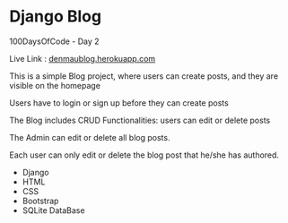 # Django Blog

100DaysOfCode - Day 2

Live Link : <a href="https://denmaublog.herokuapp.com">denmaublog.herokuapp.com</a>

<p>This is a simple Blog project, where users can create posts, and they are visible on the homepage</p>
<p>Users have to login or sign up before they can create posts</p>
<p>The Blog includes CRUD Functionalities: users can edit or delete posts</p>

<p>The Admin can edit or delete all blog posts.</p>
<p>Each user can only edit or delete the blog post that he/she has authored.</p>

* Django
* HTML
* CSS
* Bootstrap
* SQLite DataBase
  <br />
